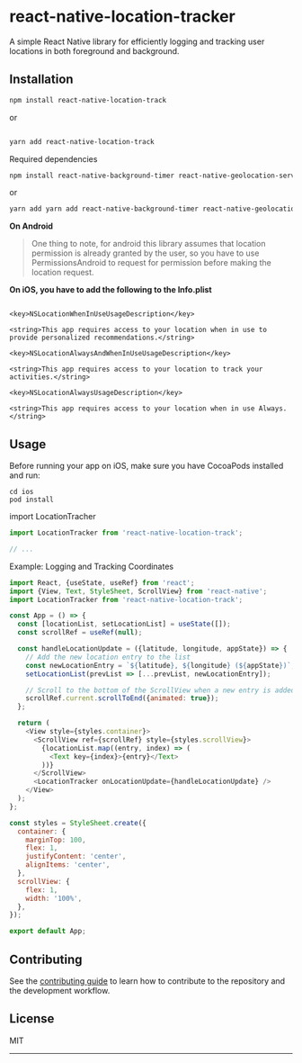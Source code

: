 # react-native-location-tracker

A simple React Native library for efficiently logging and tracking user locations in both foreground and background.

## Installation

```sh
npm install react-native-location-track

```

or

```sh

yarn add react-native-location-track
```

Required dependencies

```sh
npm install react-native-background-timer react-native-geolocation-service

```

or

```sh
yarn add yarn add react-native-background-timer react-native-geolocation-service
```

**On Android**

> One thing to note, for android this library assumes that location permission is already granted by the user, so you have to use PermissionsAndroid to request for permission before making the location request.

**On iOS, you have to add the following to the Info.plist**

```

<key>NSLocationWhenInUseUsageDescription</key>

<string>This app requires access to your location when in use to provide personalized recommendations.</string>

<key>NSLocationAlwaysAndWhenInUseUsageDescription</key>

<string>This app requires access to your location to track your activities.</string>

<key>NSLocationAlwaysUsageDescription</key>

<string>This app requires access to your location when in use Always.</string>

```

## Usage

Before running your app on iOS, make sure you have CocoaPods installed and run:

```
cd ios
pod install
```

import LocationTracher

```js
import LocationTracker from 'react-native-location-track';

// ...
```

Example: Logging and Tracking Coordinates

```js
import React, {useState, useRef} from 'react';
import {View, Text, StyleSheet, ScrollView} from 'react-native';
import LocationTracker from 'react-native-location-track';

const App = () => {
  const [locationList, setLocationList] = useState([]);
  const scrollRef = useRef(null);

  const handleLocationUpdate = ({latitude, longitude, appState}) => {
    // Add the new location entry to the list
    const newLocationEntry = `${latitude}, ${longitude} (${appState})`;
    setLocationList(prevList => [...prevList, newLocationEntry]);

    // Scroll to the bottom of the ScrollView when a new entry is added
    scrollRef.current.scrollToEnd({animated: true});
  };

  return (
    <View style={styles.container}>
      <ScrollView ref={scrollRef} style={styles.scrollView}>
        {locationList.map((entry, index) => (
          <Text key={index}>{entry}</Text>
        ))}
      </ScrollView>
      <LocationTracker onLocationUpdate={handleLocationUpdate} />
    </View>
  );
};

const styles = StyleSheet.create({
  container: {
    marginTop: 100,
    flex: 1,
    justifyContent: 'center',
    alignItems: 'center',
  },
  scrollView: {
    flex: 1,
    width: '100%',
  },
});

export default App;
```

## Contributing

See the [contributing guide](CONTRIBUTING.md) to learn how to contribute to the repository and the development workflow.

## License

MIT

---
